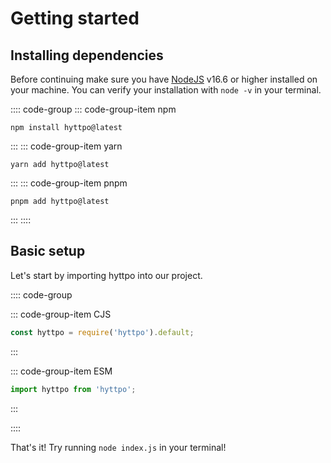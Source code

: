# Getting started

## Installing dependencies

Before continuing make sure you have [NodeJS](https://nodejs.org/) v16.6 or higher installed on your machine. You can
verify your installation with `node -v` in your terminal.

:::: code-group
::: code-group-item npm

```sh:no-line-numbers
npm install hyttpo@latest
```

:::
::: code-group-item yarn

```sh:no-line-numbers
yarn add hyttpo@latest
```

:::
::: code-group-item pnpm

```sh:no-line-numbers
pnpm add hyttpo@latest
```

:::
::::

## Basic setup

Let's start by importing hyttpo into our project.

:::: code-group

::: code-group-item CJS
```js
const hyttpo = require('hyttpo').default;
```
:::

::: code-group-item ESM
```js
import hyttpo from 'hyttpo';
```
:::

::::

That's it! Try running `node index.js` in your terminal!
